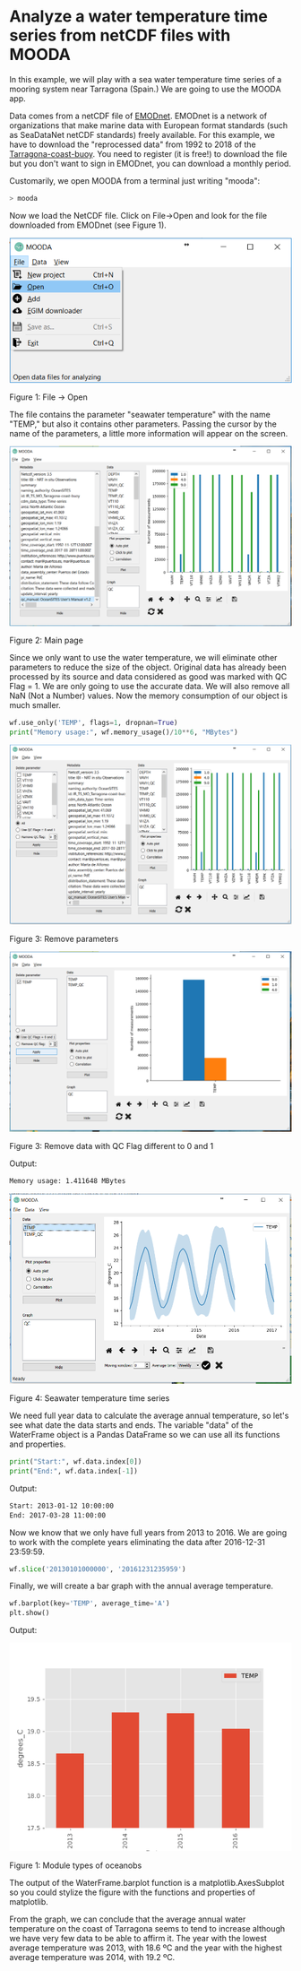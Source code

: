 # Analyze a water temperature time series from netCDF files with MOODA

In this example, we will play with a sea water temperature time series of a mooring system near Tarragona (Spain.) We are going to use the MOODA app.

Data comes from a netCDF file of [EMODnet](http://www.emodnet.eu/). EMODnet is a network of organizations that make marine data with European format standards (such as SeaDataNet netCDF standards) freely available. For this example, we have to download the "reprocessed data" from 1992 to 2018 of the [Tarragona-coast-buoy](http://www.emodnet-physics.eu/map/platinfo/piroosdownload.aspx?platformid=28150). You need to register (it is free!) to download the file but you don't want to sign in EMODnet, you can download a monthly period.

Customarily, we open MOODA from a terminal just writing "mooda":

```bash
> mooda
```

Now we load the NetCDF file. Click on File->Open and look for the file downloaded from EMODnet (see Figure 1).

![File, open](../img/examples/mooda/file_open.png)

Figure 1: File -> Open

The file contains the parameter "seawater temperature" with the name "TEMP," but also it contains other parameters. Passing the cursor by the name of the parameters, a little more information will appear on the screen.

![MOODA main page](../img/examples/mooda/main_page_tarragona.png)

Figure 2: Main page

Since we only want to use the water temperature, we will eliminate other parameters to reduce the size of the object. Original data has already been processed by its source and data considered as good was marked with QC Flag = 1. We are only going to use the accurate data. We will also remove all NaN (Not a Number) values. Now the memory consumption of our object is much smaller.

```python
wf.use_only('TEMP', flags=1, dropnan=True)
print("Memory usage:", wf.memory_usage()/10**6, "MBytes")
```

![MOODA remove parameters](../img/examples/mooda/remove_parameters_not_temp.png)

Figure 3: Remove parameters

![MOODA only temp](../img/examples/mooda/remove_qc_not_1.png)

Figure 3: Remove data with QC Flag different to 0 and 1

Output:

```bash
Memory usage: 1.411648 MBytes
```

![MOODA temp time series](../img/examples/mooda/temp_ts.png)

Figure 4: Seawater temperature time series

We need full year data to calculate the average annual temperature, so let's see what date the data starts and ends. The variable "data" of the WaterFrame object is a Pandas DataFrame so we can use all its functions and properties.

```python
print("Start:", wf.data.index[0])
print("End:", wf.data.index[-1])
```

Output:

```bash
Start: 2013-01-12 10:00:00
End: 2017-03-28 11:00:00
```

Now we know that we only have full years from 2013 to 2016. We are going to work with the complete years eliminating the data after 2016-12-31 23:59:59.

```python
wf.slice('20130101000000', '20161231235959')
```

Finally, we will create a bar graph with the annual average temperature.

```python
wf.barplot(key='TEMP', average_time='A')
plt.show()
```

Output:

![Module types of oceanobs](../img/examples/netcdf/annual_temp_Tarragona.png)

Figure 1: Module types of oceanobs

The output of the WaterFrame.barplot function is a matplotlib.AxesSubplot so you could stylize the figure with the functions and properties of matplotlib.

From the graph, we can conclude that the average annual water temperature on the coast of Tarragona seems to tend to increase although we have very few data to be able to affirm it. The year with the lowest average temperature was 2013, with 18.6 ºC and the year with the highest average temperature was 2014, with 19.2 ºC.